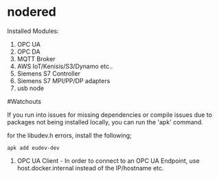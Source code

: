 # nodered

Installed Modules:

1. OPC UA
2. OPC DA
3. MQTT Broker
4. AWS IoT/Kenisis/S3/Dynamo etc..
5. Siemens S7 Controller
6. Siemens S7 MPI/PP/DP adapters
7. usb node

#Watchouts

If you run into issues for missing dependencies or compile issues due to packages not being installed locally, you can run the 'apk' command. 

for the libudev.h errors, install the following;

``apk add eudev-dev``



1. OPC UA Client - In order to connect to an OPC UA Endpoint, use host.docker.internal instead of the IP/hostname etc.
